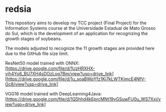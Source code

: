 # redsia
This repository aims to develop my TCC project (Final Project) for the Information Systems course at the Universidade Estadual de Mato Grosso do Sul, which is the development of an application for recognizing the growth stages of soybeans.

The models adjusted to recognize the 11 growth stages are provided here due to the GitHub file size limit.

ResNet50 model trained with ONNX:
[https://drive.google.com/file/d/1UzHRXHX-yjh4Yo6_BU7XH4sDOzLoq7Bm/view?usp=drive_link]
[https://drive.google.com/file/d/1u_soaBWqYfz1Ki7kLWTKimcE4NfV-Gc8/view?usp=drive_link]

VGG16 model trained with DeepLearning4Java:
[https://drive.google.com/file/d/1Q5hhd4kEprcMNt19yGSuwFU0u_WS7Xxj/view?usp=drive_link]
